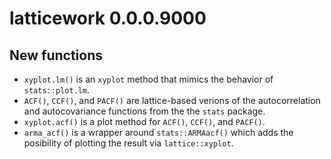 # latticework 0.0.0.9000

## New functions
* `xyplot.lm()` is an `xyplot` method that mimics the behavior of
`stats::plot.lm`.
* `ACF()`, `CCF()`, and `PACF()` are lattice-based verions of the
autocorrelation and autocovariance functions from the the `stats` package.
* `xyplot.acf()` is a plot method for `ACF()`, `CCF()`, and `PACF()`.
* `arma_acf()` is a wrapper around `stats::ARMAacf()` which adds the posibility
of plotting the result via `lattice::xyplot`.



